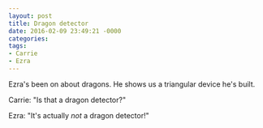 ```yaml
---
layout: post
title: Dragon detector
date: 2016-02-09 23:49:21 -0000
categories:
tags:
- Carrie
- Ezra
---
```

Ezra's been on about dragons. He shows us a triangular device he's built.

Carrie: "Is that a dragon detector?"

Ezra: "It's actually <em>not</em> a dragon detector!"
